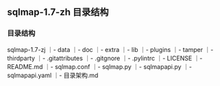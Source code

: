 ## sqlmap-1.7-zh 目录结构

### 目录结构
sqlmap-1.7-zj
｜- data
｜- doc
｜- extra
｜- lib
｜- plugins
｜- tamper
｜- thirdparty
｜- .gitattributes
｜- .gitgnore
｜- .pylintrc
｜- LICENSE
｜- README.md
｜- sqlmap.conf
｜- sqlmap.py
｜- sqlmapapi.py
｜- sqlmapapi.yaml
｜- 目录架构.md